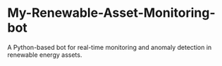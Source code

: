 # My-Renewable-Asset-Monitoring-bot
A Python-based bot for real-time monitoring and anomaly detection in renewable energy assets.
